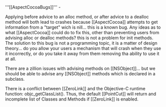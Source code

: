 '''[[AspectCocoaBugs]]''' - 

Applying before advice to an alloc method, or after advice to a dealloc method will both lead to crashes because [[AspectCocoa]] attempts to get information from a "target" wich is nill... this is a known bug. Any ideas as to what [[AspectCocoa]] could do to fix this, other than preventing users from advising alloc or dealloc methods?  this is not a problem for init methods.  The solution to this bug is not a programming topic, it is a matter of design theory... do you allow your users a mechanism that will crash when they use it incorrectly, or do you take it away from them removing tha ability to use it at all.

There are a zillion issues with advising methods on [[NSObject]]... but we should be able to advise any [[NSObject]] methods which is declared in a subclass.

There is a conflict between [[ZeroLink]] and the Objective-C runtime function: objc_getClassList().  Thus, the default [[PointCut]] will return and incomplete list of Classes and Methods if [[ZeroLink]] is enabled.